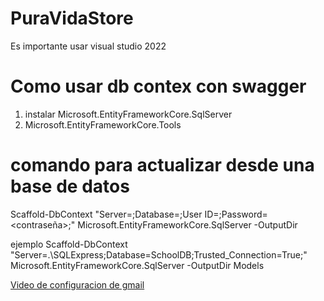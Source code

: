 # PuraVidaStore
Es importante usar visual studio 2022

# Como usar db contex con swagger
1) instalar Microsoft.EntityFrameworkCore.SqlServer
2) Microsoft.EntityFrameworkCore.Tools

# comando para actualizar desde una base de datos
Scaffold-DbContext "Server=<servidor>;Database=<baseDatos>;User ID=<usuario>;Password=<contraseña>;" Microsoft.EntityFrameworkCore.SqlServer -OutputDir <carpetaDesinoModels>

ejemplo
Scaffold-DbContext "Server=.\SQLExpress;Database=SchoolDB;Trusted_Connection=True;" Microsoft.EntityFrameworkCore.SqlServer -OutputDir Models

[Video de configuracion de gmail](https://www.youtube.com/watch?v=VZIIl78Ps5c)